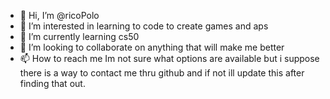 - 👋 Hi, I’m @ricoPolo
- 👀 I’m interested in learning to code to create games and aps
- 🌱 I’m currently learning cs50
- 💞️ I’m looking to collaborate on anything that will make me better
- 📫 How to reach me Im not sure what options are available but i suppose there is a way to contact me thru github and if not ill update this after finding that out.

<!---
ricoPolo/ricoPolo is a ✨ special ✨ repository because its `README.md` (this file) appears on your GitHub profile.
You can click the Preview link to take a look at your changes.
--->
